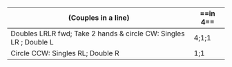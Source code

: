 |(Couples in a line) |==in 4==|
|----|-----|
|Doubles LRLR fwd; Take 2 hands & circle CW: Singles LR ; Double L | 4;1;1|
|Circle CCW: Singles RL; Double R| 1;1|
